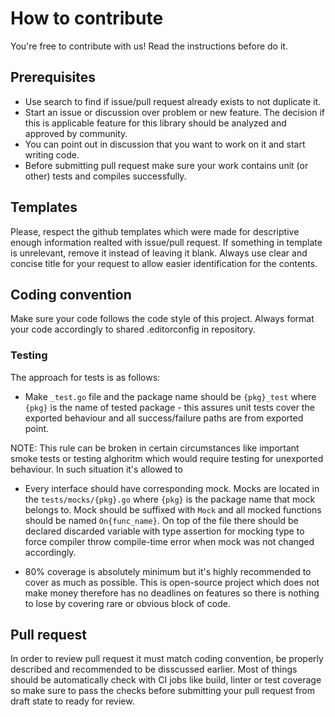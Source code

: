 # How to contribute

You're free to contribute with us! Read the instructions before do it.

## Prerequisites

- Use search to find if issue/pull request already exists to not duplicate it.
- Start an issue or discussion over problem or new feature. The decision if this is applicable feature for this library should be analyzed and approved by community.
- You can point out in discussion that you want to work on it and start writing code.
- Before submitting pull request make sure your work contains unit (or other) tests and compiles successfully.

## Templates

Please, respect the github templates which were made for descriptive enough information realted with issue/pull request.
If something in template is unrelevant, remove it instead of leaving it blank.
Always use clear and concise title for your request to allow easier identification for the contents.

## Coding convention

Make sure your code follows the code style of this project. Always format your code accordingly to shared .editorconfig in repository.

### Testing

The approach for tests is as follows:
- Make `_test.go` file and the package name should be `{pkg}_test` where `{pkg}` is the name of tested package - this assures unit tests cover the exported behaviour and all success/failure paths are from exported point.

NOTE: This rule can be broken in certain circumstances like important smoke tests or testing alghoritm which would require testing for unexported behaviour. In such situation it's allowed to

- Every interface should have corresponding mock. Mocks are located in the `tests/mocks/{pkg}.go` where `{pkg}` is the package name that mock belongs to. Mock should be suffixed with `Mock` and all mocked functions should be named `On{func_name}`. On top of the file there should be declared discarded variable with type assertion for mocking type to force compiler throw compile-time error when mock was not changed accordingly.

- 80% coverage is absolutely minimum but it's highly recommended to cover as much as possible. This is open-source project which does not make money therefore has no deadlines on features so there is nothing to lose by covering rare or obvious block of code.

## Pull request

In order to review pull request it must match coding convention, be properly described and recommended to be disscussed earlier.
Most of things should be automatically check with CI jobs like build, linter or test coverage so make sure to pass the checks before submitting
your pull request from draft state to ready for review.
